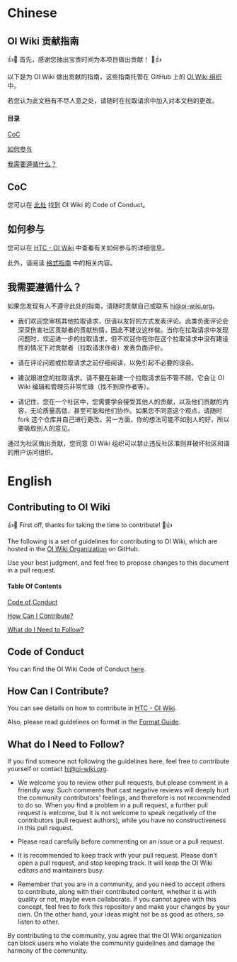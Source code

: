 # Chinese
## OI Wiki 贡献指南

:+1::tada: 首先，感谢您抽出宝贵时间为本项目做出贡献！ :tada::+1:

以下是为 OI Wiki 做出贡献的指南，这些指南托管在 GitHub 上的 [OI Wiki 组织](https://github.com/oi-wiki/) 中。

若您认为此文档有不尽人意之处，请随时在拉取请求中加入对本文档的更改。

#### 目录

[CoC](#CoC)

[如何参与](#如何参与)

[我需要遵循什么？](#我需要遵循什么)

## CoC

您可以在 [此处](CODE_OF_CONDUCT.md) 找到 OI Wiki 的 Code of Conduct。

## 如何参与

您可以在 [HTC - OI Wiki](https://oi-wiki.org/intro/htc/) 中查看有关如何参与的详细信息。

此外，请阅读 [格式指南](https://oi-wiki.org/intro/format/) 中的相关内容。

## 我需要遵循什么？

如果您发现有人不遵守此处的指南，请随时贡献自己或联系 [hi@oi-wiki.org](mailto:hi@oi-wiki.org)。

+ 我们欢迎您审核其他拉取请求，但请以友好的方式发表评论。此类负面评论会深深伤害社区贡献者的贡献热情，因此不建议这样做。当你在拉取请求中发现问题时，欢迎进一步的拉取请求，但不欢迎你在你在这个拉取请求中没有建设性的情况下对贡献者（拉取请求作者）发表负面评价。

+ 请在评论问题或拉取请求之前仔细阅读，以免引起不必要的误会。

+ 建议跟进您的拉取请求。请不要在新建一个拉取请求后不管不顾。它会让 OI Wiki 编辑和管理员非常忙碌（找不到原作者等）。

+ 请记住，您在一个社区中，您需要学会接受其他人的贡献，以及他们贡献的内容，无论质量高低，甚至可能和他们协作。如果您不同意这个观点，请随时 fork 这个仓库并自己进行更改。另一方面，你的想法可能不如别人的好，所以要吸取别人的意见。

通过为社区做出贡献，您同意 OI Wiki 组织可以禁止违反社区准则并破坏社区和谐的用户访问组织。

# English
## Contributing to OI Wiki

:+1::tada: First off, thanks for taking the time to contribute! :tada::+1:

The following is a set of guidelines for contributing to OI Wiki, which are hosted in the [OI Wiki Organization](https://github.com/oi-wiki/) on GitHub. 

Use your best judgment, and feel free to propose changes to this document in a pull request.

#### Table Of Contents

[Code of Conduct](#code-of-conduct)

[How Can I Contribute?](#how-can-i-contribute)

[What do I Need to Follow?](#what-do-i-need-to-follow)

## Code of Conduct

You can find the OI Wiki Code of Conduct [here](CODE_OF_CONDUCT.md).

## How Can I Contribute?

You can see details on how to contribute in [HTC - OI Wiki](https://oi-wiki.org/intro/htc/).

Also, please read guidelines on format in the [Format Guide](https://oi-wiki.org/intro/format/).

## What do I Need to Follow?

If you find someone not following the guidelines here, feel free to contribute yourself or contact [hi@oi-wiki.org](mailto:hi@oi-wiki.org).

+ We welcome you to review other pull requests, but please comment in a friendly way. Such comments that cast negative reviews will deeply hurt the community contributors' feelings, and therefore is not recommended to do so. When you find a problem in a pull request, a further pull request is welcome, but it is not welcome to speak negatively of the contributors (pull request authors), while you have no constructiveness in this pull request.

+ Please read carefully before commenting on an issue or a pull request.

+ It is recommended to keep track with your pull request. Please don't open a pull request, and stop keeping track. It will keep the OI Wiki editors and maintainers busy.

+ Remember that you are in a community, and you need to accept others to contribute, along with their contributed content, whether it is with quality or not, maybe even collaborate. If you cannot agree with this concept, feel free to fork this repository and make your changes by your own. On the other hand, your ideas might not be as good as others, so listen to other.

By contributing to the community, you agree that the OI Wiki organization can block users who violate the community guidelines and damage the harmony of the community.

